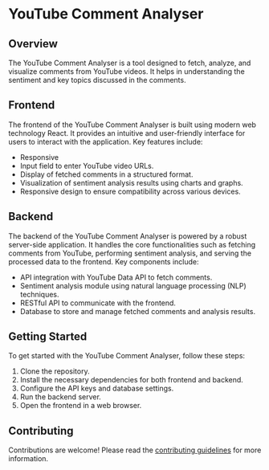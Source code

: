 # YouTube Comment Analyser

## Overview

The YouTube Comment Analyser is a tool designed to fetch, analyze, and visualize comments from YouTube videos. It helps in understanding the sentiment and key topics discussed in the comments.

## Frontend

The frontend of the YouTube Comment Analyser is built using modern web technology React. It provides an intuitive and user-friendly interface for users to interact with the application. Key features include:

- Responsive
- Input field to enter YouTube video URLs.
- Display of fetched comments in a structured format.
- Visualization of sentiment analysis results using charts and graphs.
- Responsive design to ensure compatibility across various devices.

## Backend

The backend of the YouTube Comment Analyser is powered by a robust server-side application. It handles the core functionalities such as fetching comments from YouTube, performing sentiment analysis, and serving the processed data to the frontend. Key components include:

- API integration with YouTube Data API to fetch comments.
- Sentiment analysis module using natural language processing (NLP) techniques.
- RESTful API to communicate with the frontend.
- Database to store and manage fetched comments and analysis results.

## Getting Started

To get started with the YouTube Comment Analyser, follow these steps:

1. Clone the repository.
2. Install the necessary dependencies for both frontend and backend.
3. Configure the API keys and database settings.
4. Run the backend server.
5. Open the frontend in a web browser.

## Contributing

Contributions are welcome! Please read the [contributing guidelines](CONTRIBUTING.md) for more information.


